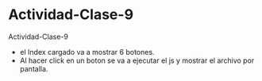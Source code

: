 # Actividad-Clase-9
Actividad-Clase-9  
  
- el Index cargado va a mostrar 6 botones.
- Al hacer click en un boton se va a ejecutar el js y mostrar el archivo por pantalla.
